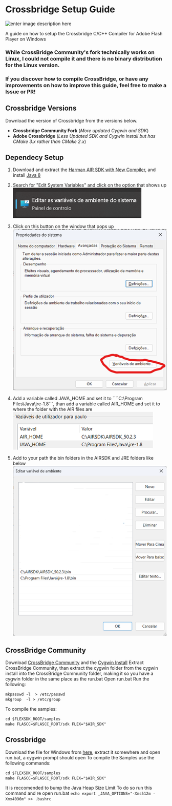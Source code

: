 # Crossbridge Setup Guide
![enter image description here](https://web.archive.org/web/20170418073110im_/https://crossbridge.io/design/crossbridge-170h.png)

A guide on how to setup the Crossbridge C/C++ Compiler for Adobe Flash Player on Windows

### While CrossBridge Community's fork technically works on Linux, I could not compile it and there is no binary distribution for the Linux version.
### If you discover how to compile CrossBridge, or have any improvements on how to improve this guide, feel free to make a Issue or PR!
## Crossbridge Versions
Download the version of Crossbridge from the versions below.
- **Crossbridge Community Fork** (*More updated Cygwin and SDK*)
- **Adobe Crossbridge** (*Less Updated SDK and Cygwin install but has CMake 3.x rather than CMake 2.x*)




## Dependecy Setup
1. Download and extract the [Harman AIR SDK with New Compiler](https://airsdk.harman.com/download), and install [Java 8](https://www.java.com/download/)
2. Search for "Edit System Variables" and click on the option that shows up
![enter image description here](https://github.com/Fancy2209/Crossbridge-Setup-Guide/blob/main/System%20Variables.png?raw=true)



4. Click on this button on the window that pops up
![enter image description here](https://github.com/Fancy2209/Crossbridge-Setup-Guide/blob/main/Sys%20Vars.png?raw=true)



6. Add a variable called JAVA_HOME and set it to ````C:\Program Files\Java\jre-1.8```, than add a variable called AIR_HOME and set it to where the folder with the AIR files are
![enter image description here](https://github.com/Fancy2209/Crossbridge-Setup-Guide/blob/main/Sys%20Vars%204.png?raw=true)



8. Add to your path the bin folders in the AIRSDK and JRE folders like below
![enter image description here](https://github.com/Fancy2209/Crossbridge-Setup-Guide/blob/main/Sys%20Vars%203.png?raw=true)




## CrossBridge Community
Download [CrossBridge Community](http://sourceforge.net/projects/crossbridge-community/files/15.0.0/CrossBridge_15.0.0.3.zip/download) and the [Cygwin Install](https://sourceforge.net/projects/crossbridge-community/files/cygwin-for-sdk-devs.zip/download)
Extract CrossBridge Community, than extract the cygwin folder from the cygwin install into the CrossBridge Community folder, making it so you have a cygwin folder in the same place as the run.bat
Open run.bat
Run the following:
```
mkpasswd -l  > /etc/passwd
mkgroup  -l > /etc/group
```
To compile the samples:
```
cd $FLEXSDK_ROOT/samples
make FLASCC=$FLASCC_ROOT/sdk FLEX="$AIR_SDK"
```
## Crossbridge
Download the file for Windows from [here](https://sourceforge.net/projects/crossbridge/files/Crossbridge_1.0.1.zip/download), extract it somewhere and open run.bat, a cygwin prompt should open
To compile the Samples use the following commands:
```
cd $FLEXSDK_ROOT/samples
make FLASCC=$FLASCC_ROOT/sdk FLEX="$AIR_SDK"
```
It is reccomended to bump the Java Heap Size Limit
To do so run this command and re open run.bat
``echo export _JAVA_OPTIONS="-Xms512m -Xmx4096m" >> .bashrc``

